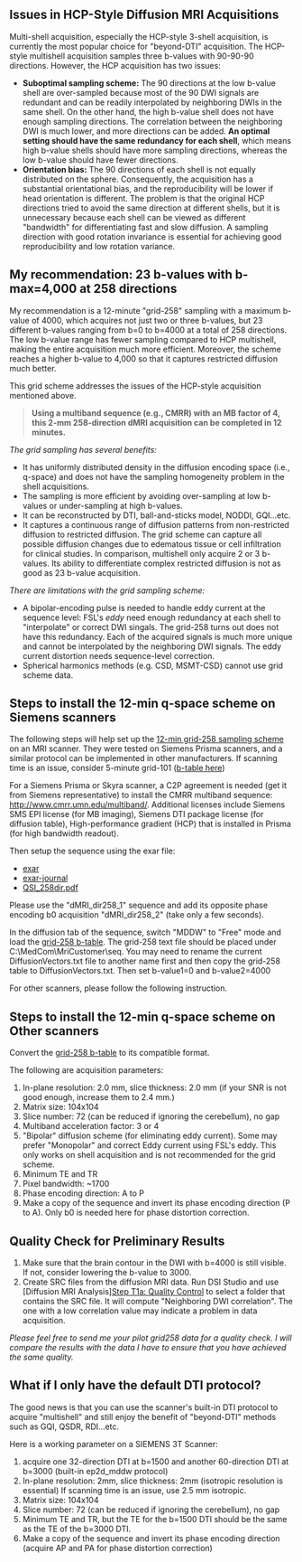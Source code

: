 ## Issues in HCP-Style Diffusion MRI Acquisitions

Multi-shell acquisition, especially the HCP-style 3-shell acquisition, is currently the most popular choice for "beyond-DTI" acquisition. The HCP-style multishell acquisition samples three b-values with 90-90-90 directions. However, the HCP acquisition has two issues:

- **Suboptimal sampling scheme:** The 90 directions at the low b-value shell are over-sampled because most of the 90 DWI signals are redundant and can be readily interpolated by neighboring DWIs in the same shell. On the other hand, the high b-value shell does not have enough sampling directions. The correlation between the neighboring DWI is much lower, and more directions can be added. **An optimal setting should have the same redundancy for each shell**, which means high b-value shells should have more sampling directions, whereas the low b-value should have fewer directions.
- **Orientation bias:** The 90 directions of each shell is not equally distributed on the sphere. Consequently, the acquisition has a substantial orientational bias, and the reproducibility will be lower if head orientation is different. The problem is that the original HCP directions tried to avoid the same direction at different shells, but it is unnecessary because each shell can be viewed as different "bandwidth" for differentiating fast and slow diffusion. A sampling direction with good rotation invariance is essential for achieving good reproducibility and low rotation variance. 

## My recommendation: 23 b-values with b-max=4,000 at 258 directions

My recommendation is a 12-minute "grid-258" sampling with a maximum b-value of 4000, which acquires not just two or three b-values,
but 23 different b-values ranging from b=0 to b=4000 at a total of 258 directions. The low b-value range has fewer sampling compared to HCP multishell,
making the entire acquisition much more efficient. Moreover, the scheme reaches a higher b-value to 4,000 so that it captures restricted diffusion much better. 

This grid scheme addresses the issues of the HCP-style acquisition mentioned above.

> **Using a multiband sequence (e.g., CMRR) with an MB factor of 4, this 2-mm 258-direction dMRI acquisition can be completed in 12 minutes.**  

*The grid sampling has several benefits:*
- It has uniformly distributed density in the diffusion encoding space (i.e., q-space) and does not have the sampling homogeneity problem in the shell acquisitions. 
- The sampling is more efficient by avoiding over-sampling at low b-values or under-sampling at high b-values. 
- It can be reconstructed by DTI, ball-and-sticks model, NODDI, GQI...etc.
- It captures a continuous range of diffusion patterns from non-restricted diffusion to restricted diffusion. The grid scheme can capture all possible diffusion changes due to edematous tissue or cell infiltration for clinical studies. In comparison, multishell only acquire 2 or 3 b-values. Its ability to differentiate complex restricted diffusion is not as good as 23 b-value acquisition.

*There are limitations with the grid sampling scheme:*
- A bipolar-encoding pulse is needed to handle eddy current at the sequence level: FSL's *eddy* need enough redundancy at each shell to "interpolate" or correct DWI singals. The grid-258 turns out does not have this redundancy. Each of the acquired signals is much more unique and cannot be interpolated by the neighboring DWI signals. The eddy current distortion needs sequence-level correction.
- Spherical harmonics methods (e.g. CSD, MSMT-CSD) cannot use grid scheme data.

## Steps to install the 12-min q-space scheme on Siemens scanners

The following steps will help set up the [12-min grid-258 sampling scheme](https://pitt-my.sharepoint.com/:t:/g/personal/yehfc_pitt_edu/EbkO7omk2s9MiKSoc-ygI0sB00yc1k0CIInIabXeJ1v7Bw?e=aIHR8y) on an MRI scanner. They were tested on Siemens Prisma scanners, and a similar protocol can be implemented in other manufacturers. If scanning time is an issue, consider 5-minute grid-101 ([b-table here](https://pitt-my.sharepoint.com/:t:/g/personal/yehfc_pitt_edu/EUFLViycNvFJjitO0pM2pg4BRHdXc9LSjICBtuAgiBk_4A?e=ztSaxy))

For a Siemens Prisma or Skyra scanner, a C2P agreement is needed (get it from Siemens representative) to install the CMRR multiband sequence:
http://www.cmrr.umn.edu/multiband/. Additional licenses include Siemens SMS EPI license (for MB imaging), Siemens DTI package license (for diffusion table), High-performance gradient (HCP) that is installed in Prisma (for high bandwidth readout).

Then setup the sequence using the exar file:

- [exar](/files/QSI258.exar1)
- [exar-journal](/files/QSI258.exar1-journal)
- [QSI_258dir.pdf](/files/QSI258.pdf)

Please use the "dMRI_dir258_1" sequence and add its opposite phase encoding b0 acquisition "dMRI_dir258_2" (take only a few seconds).

In the diffusion tab of the sequence, switch "MDDW" to "Free" mode and load the [grid-258 b-table](https://pitt-my.sharepoint.com/:t:/g/personal/yehfc_pitt_edu/ER8JurqNeGhAnn6k11tKAkEBZoGwPtuPCTnJK3ateCeAjg?e=yqUuIf).
The grid-258 text file should be placed under C:\MedCom\MriCustomer\seq\. You may need to rename the current DiffusionVectors.txt file to another name first and then copy the grid-258 table to DiffusionVectors.txt.
Then set b-value1=0 and b-value2=4000

For other scanners, please follow the following instruction.

## Steps to install the 12-min q-space scheme on Other scanners

Convert the [grid-258 b-table](https://pitt-my.sharepoint.com/:t:/g/personal/yehfc_pitt_edu/ER8JurqNeGhAnn6k11tKAkEBZoGwPtuPCTnJK3ateCeAjg?e=yqUuIf)
to its compatible format.

The following are acquisition parameters:

1. In-plane resolution: 2.0 mm, slice thickness: 2.0 mm (if your SNR is not good enough, increase them to 2.4 mm.)
2. Matrix size: 104x104
3. Slice number: 72 (can be reduced if ignoring the cerebellum), no gap
4. Multiband acceleration factor: 3 or 4
5. "Bipolar" diffusion scheme (for eliminating eddy current). Some may prefer "Monopolar" and correct Eddy current using FSL's eddy. This only works on shell acquisition and is not recommended for the grid scheme.
6. Minimum TE and TR
7. Pixel bandwidth: ~1700
8. Phase encoding direction: A to P
9. Make a copy of the sequence and invert its phase encoding direction (P to A). Only b0 is needed here for phase distortion correction.

## Quality Check for Preliminary Results

1. Make sure that the brain contour in the DWI with b=4000 is still visible. If not, consider lowering the b-value to 3000.
2. Create SRC files from the diffusion MRI data. Run DSI Studio and use [Diffusion MRI Analysis][Step T1a: Quality Control](/doc/gui_t1.html#step-t1a-quality-control-optional) to select a folder that contains the SRC file. It will compute "Neighboring DWI correlation". The one with a low correlation value may indicate a problem in data acquisition.

*Please feel free to send me your pilot grid258 data for a quality check. I will compare the results with the data I have to ensure that you have achieved the same quality.*

## What if I only have the default DTI protocol?

The good news is that you can use the scanner's built-in DTI protocol to acquire "multishell" and still enjoy the benefit of "beyond-DTI" methods such as GQI, QSDR, RDI...etc.

Here is a working parameter on a SIEMENS 3T Scanner:

1. acquire one 32-direction DTI at b=1500 and another 60-direction DTI at b=3000 (built-in ep2d_mddw protocol)
2. In-plane resolution: 2mm, slice thickness: 2mm (isotropic resolution is essential)
    If scanning time is an issue, use 2.5 mm isotropic.
3. Matrix size: 104x104
4. Slice number: 72 (can be reduced if ignoring the cerebellum), no gap
5. Minimum TE and TR, but the TE for the b=1500 DTI should be the same as the TE of the b=3000 DTI.
6. Make a copy of the sequence and invert its phase encoding direction (acquire AP and PA for phase distortion correction)
